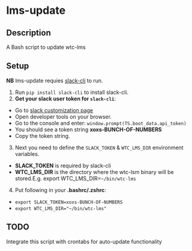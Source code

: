 # lms-update

## Description
A Bash script to update wtc-lms

## Setup
**NB** lms-update requies [slack-cli](https://github.com/regisb/slack-cli) to run.

1. Run `pip install slack-cli` to install slack-cli.
2. **Get your slack user token for `slack-cli`**:
  * Go to [slack customization page](https://my.slack.com/customize)
  * Open developer tools on your browser.
  * Go to the console and enter: `window.prompt(TS.boot_data.api_token)`
  * You should see a token string **xoxs-BUNCH-OF-NUMBERS**
  * Copy the token string.
3. Next you need to define the `SLACK_TOKEN` & `WTC_LMS_DIR` environment variables.
  * **SLACK_TOKEN** is required by slack-cli
  * **WTC_LMS_DIR** is the directory where the wtc-lsm binary will be stored.E.g. export WTC_LMS_DIR=`~/bin/wtc-lms`
4. Put following in your **.bashrc/.zshrc**:
* `export SLACK_TOKEN=xoxs-BUNCH-OF-NUMBERS`
* `export WTC_LMS_DIR="~/bin/wtc-lms"`

## TODO
Integrate this script with crontabs for auto-update functionality
